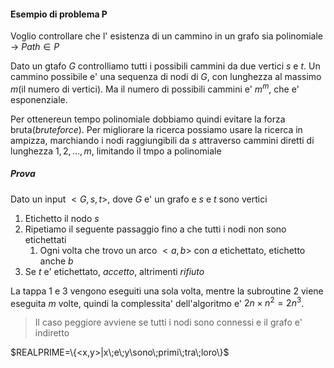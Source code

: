 #### Esempio di problema P
Voglio controllare che l' esistenza di un cammino in un grafo sia polinomiale -> $Path\in P$

Dato un gtafo $G$ controlliamo tutti i possibili cammini da due vertici $s$ e $t$. Un cammino possibile e' una sequenza di nodi di $G$, con lunghezza al massimo $m$(il numero di vertici). Ma il numero di possibili cammini e' $m^m$, che e' esponenziale.

Per ottenereun tempo polinomiale dobbiamo quindi evitare la forza bruta(*bruteforce*). Per migliorare la ricerca possiamo usare la ricerca in ampizza, marchiando i nodi raggiungibili da $s$ attraverso cammini diretti di lunghezza $1,2,\dots ,m$, limitando il tmpo a polinomiale
##### Prova
Dato un input $<G,s,t>$, dove $G$ e' un grafo e $s$ e $t$ sono vertici
1. Etichetto il nodo $s$
2. Ripetiamo il seguente passaggio fino a che tutti i nodi non sono etichettati
	1. Ogni volta che trovo un arco $<a,b>$ con $a$ etichettato, etichetto anche $b$
3. Se $t$ e' etichettato, $accetto$, altrimenti $rifiuto$

La tappa $1$ e $3$ vengono eseguiti una sola volta, mentre la subroutine 2 viene eseguita $m$ volte, quindi la complessita' dell'algoritmo e' $2n\times n^2=2n^3$.
> Il caso peggiore avviene se tutti i nodi sono connessi e il grafo e' indiretto 

$REALPRIME=\{<x,y>|x\;e\;y\sono\;primi\;tra\;loro\}$